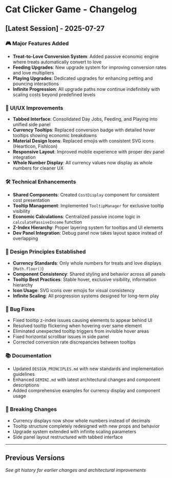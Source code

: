# Cat Clicker Game - Changelog

## [Latest Session] - 2025-07-27

### 🎮 Major Features Added

- **Treat-to-Love Conversion System**: Added passive economic engine where treats automatically convert to love
- **Feeding Upgrades**: New upgrade system for improving conversion rates and love multipliers
- **Playing Upgrades**: Dedicated upgrades for enhancing petting and pouncing interactions
- **Infinite Progression**: All upgrade paths now continue indefinitely with scaling costs beyond predefined levels

### 🎨 UI/UX Improvements

- **Tabbed Interface**: Consolidated Day Jobs, Feeding, and Playing into unified side panel
- **Currency Tooltips**: Replaced conversion badge with detailed hover tooltips showing economic breakdowns
- **Material Design Icons**: Replaced emojis with consistent SVG icons (HeartIcon, FishIcon)
- **Responsive Layout**: Improved mobile experience with proper dev panel integration
- **Whole Number Display**: All currency values now display as whole numbers for cleaner UX

### 🛠️ Technical Enhancements

- **Shared Components**: Created `CostDisplay` component for consistent cost presentation
- **Tooltip Management**: Implemented `TooltipManager` for exclusive tooltip visibility
- **Economic Calculations**: Centralized passive income logic in `calculatePassiveIncome` function
- **Z-Index Hierarchy**: Proper layering system for tooltips and UI elements
- **Dev Panel Integration**: Debug panel now takes layout space instead of overlapping

### 📏 Design Principles Established

- **Currency Standards**: Only whole numbers for treats and love displays (`Math.floor()`)
- **Component Consistency**: Shared styling and behavior across all panels
- **Tooltip Best Practices**: Stable hover, exclusive visibility, information hierarchy
- **Icon Usage**: SVG icons over emojis for visual consistency
- **Infinite Scaling**: All progression systems designed for long-term play

### 🐛 Bug Fixes

- Fixed tooltip z-index issues causing elements to appear behind UI
- Resolved tooltip flickering when hovering over same element
- Eliminated unexpected tooltip triggers from invisible hover areas
- Fixed horizontal scrollbar issues in side panel
- Corrected conversion rate discrepancies between tooltips

### 📚 Documentation

- Updated `DESIGN_PRINCIPLES.md` with new standards and implementation guidelines
- Enhanced `GEMINI.md` with latest architectural changes and component descriptions
- Added comprehensive examples for currency display and component usage

### 🎯 Breaking Changes

- Currency displays now show whole numbers instead of decimals
- Tooltip structure completely redesigned with new props and behavior
- Upgrade system extended with infinite scaling parameters
- Side panel layout restructured with tabbed interface

---

## Previous Versions

_See git history for earlier changes and architectural improvements_
